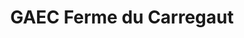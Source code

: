 ---
title: "GAEC Ferme du Carregaut"
url: /castelnau-durban/gaec-ferme-du-carregaut/
shop: fromage
---